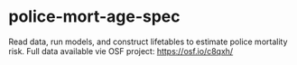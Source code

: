 # police-mort-age-spec
Read data, run models, and construct lifetables to estimate police mortality risk. Full data available vie OSF project: https://osf.io/c8qxh/
